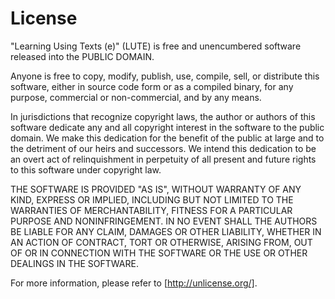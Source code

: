 License
=======

"Learning Using Texts (e)" (LUTE) is free and unencumbered software
released into the PUBLIC DOMAIN.

Anyone is free to copy, modify, publish, use, compile, sell, or
distribute this software, either in source code form or as a
compiled binary, for any purpose, commercial or non-commercial,
and by any means.

In jurisdictions that recognize copyright laws, the author or
authors of this software dedicate any and all copyright
interest in the software to the public domain. We make this
dedication for the benefit of the public at large and to the 
detriment of our heirs and successors. We intend this 
dedication to be an overt act of relinquishment in perpetuity
of all present and future rights to this software under
copyright law.

THE SOFTWARE IS PROVIDED "AS IS", WITHOUT WARRANTY OF ANY KIND,
EXPRESS OR IMPLIED, INCLUDING BUT NOT LIMITED TO THE 
WARRANTIES OF MERCHANTABILITY, FITNESS FOR A PARTICULAR PURPOSE
AND NONINFRINGEMENT. IN NO EVENT SHALL THE AUTHORS BE LIABLE 
FOR ANY CLAIM, DAMAGES OR OTHER LIABILITY, WHETHER IN AN ACTION
OF CONTRACT, TORT OR OTHERWISE, ARISING FROM, OUT OF OR IN 
CONNECTION WITH THE SOFTWARE OR THE USE OR OTHER DEALINGS IN 
THE SOFTWARE.

For more information, please refer to [http://unlicense.org/].